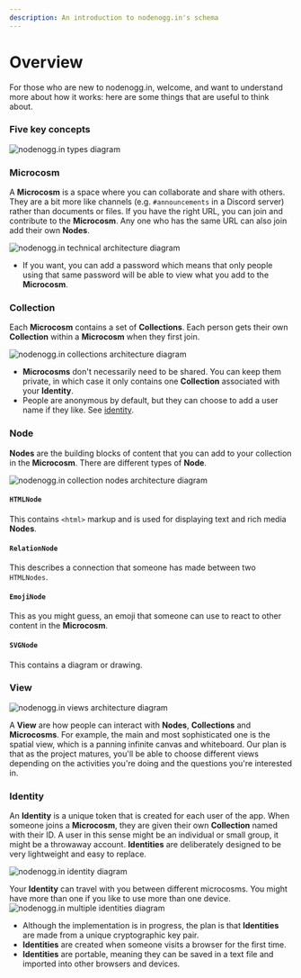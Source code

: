 ```yaml
---
description: An introduction to nodenogg.in's schema
---
```


# Overview

For those who are new to nodenogg.in, welcome, and want to understand more about how it works: here are some things that are useful to think about.

### Five key concepts

![nodenogg.in types diagram](../assets/architecture-summary.svg)

### Microcosm

A **Microcosm** is a space where you can collaborate and share with others. They are a bit more like channels (e.g. `#announcements` in a Discord server) rather than documents or files. If you have the right URL, you can join and contribute to the **Microcosm**. Any one who has the same URL can also join add their own **Nodes**.

![nodenogg.in technical architecture diagram](../assets/architecture-microcosm.svg)

- If you want, you can add a password which means that only people using that same password will be able to view what you add to the **Microcosm**.

### Collection

Each **Microcosm** contains a set of **Collections**. Each person gets their own **Collection** within a **Microcosm** when they first join.

![nodenogg.in collections architecture diagram](../assets/architecture-collections-blank.svg)

- **Microcosms** don't necessarily need to be shared. You can keep them private, in which case it only contains one **Collection** associated with your **Identity**.
- People are anonymous by default, but they can choose to add a user name if they like. See [identity](#identity).

### Node

**Nodes** are the building blocks of content that you can add to your collection in the **Microcosm**. There are different types of **Node**.

![nodenogg.in collection nodes architecture diagram](../assets/architecture-collections-with-nodes.svg)

#### `HTMLNode`

This contains `<html>` markup and is used for displaying text and rich media **Nodes**.

#### `RelationNode`

This describes a connection that someone has made between two `HTMLNodes`.

#### `EmojiNode`

This as you might guess, an emoji that someone can use to react to other content in the **Microcosm**.

#### `SVGNode`

This contains a diagram or drawing.

### View

![nodenogg.in views architecture diagram](../assets/architecture-views.svg)

A **View** are how people can interact with **Nodes**, **Collections** and **Microcosms**. For example, the main and most sophisticated one is the spatial view, which is a panning infinite canvas and whiteboard. Our plan is that as the project matures, you'll be able to choose different views depending on the activities you're doing and the questions you're interested in.

### Identity

An **Identity** is a unique token that is created for each user of the app. When someone joins a **Microcosm**, they are given their own **Collection** named with their ID. A user in this sense might be an individual or small group, it might be a throwaway account. **Identities** are deliberately designed to be very lightweight and easy to replace.

![nodenogg.in identity diagram](../assets/architecture-identity.svg)

Your **Identity** can travel with you between different microcosms. You might have more than one if you like to use more than one device.
![nodenogg.in multiple identities diagram](../assets/architecture-identity-multiple.svg)

- Although the implementation is in progress, the plan is that **Identities** are made from a unique cryptographic key pair.
- **Identities** are created when someone visits a browser for the first time.
- **Identities** are portable, meaning they can be saved in a text file and imported into other browsers and devices.
